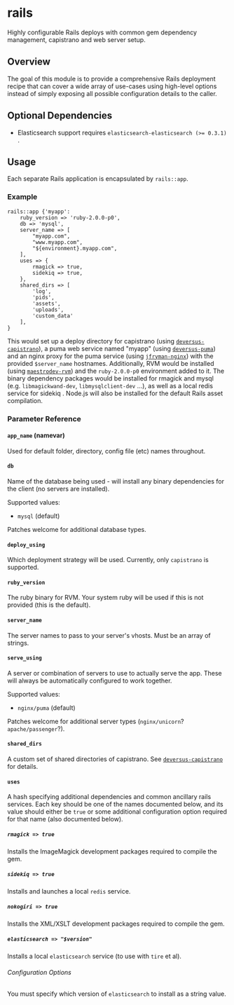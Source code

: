 # rails

Highly configurable Rails deploys with common gem dependency management, capistrano and web server setup.

## Overview

The goal of this module is to provide a comprehensive Rails deployment recipe that can cover a wide array of use-cases using high-level options instead of simply exposing all possible configuration details to the caller.


## Optional Dependencies

- Elasticsearch support requires `elasticsearch-elasticsearch (>= 0.3.1)` .

## Usage

Each separate Rails application is encapsulated by `rails::app`.

### Example

```puppet
rails::app {'myapp':
    ruby_version => 'ruby-2.0.0-p0',
    db => 'mysql',
    server_name => [
        "myapp.com",
        "www.myapp.com",
        "${environment}.myapp.com",
    ],
    uses => {
        rmagick => true,
        sidekiq => true,
    },
    shared_dirs => [
        'log',
        'pids',
        'assets',
        'uploads',
        'custom_data'
    ],
}
```

This would set up a deploy directory for capistrano (using [`deversus-capistrano`](https://forge.puppetlabs.com/deversus/capistrano)), a puma web service named "myapp" (using [`deversus-puma`](https://forge.puppetlabs.com/deversus/puma)) and an nginx proxy for the puma service (using [`jfryman-nginx`](https://forge.puppetlabs.com/jfryman/nginx)) with the provided `$server_name` hostnames. Additionally, RVM would be installed (using [`maestrodev-rvm`](https://forge.puppetlabs.com/maestrodev/rvm)) and the `ruby-2.0.0-p0` environment added to it. The binary dependency packages would be installed for rmagick and mysql (e.g. `libmagickwand-dev`, `libmysqlclient-dev` ...), as well as a local redis service for sidekiq . Node.js will also be installed for the default Rails asset compilation. 

### Parameter Reference

#### `app_name` (namevar)

Used for default folder, directory, config file (etc) names throughout.

#### `db`

Name of the database being used - will install any binary dependencies for the client (no servers are installed).

Supported values:

- `mysql` (default)

Patches welcome for additional database types.

#### `deploy_using`

Which deployment strategy will be used. Currently, only `capistrano` is supported.


#### `ruby_version`

The ruby binary for RVM. Your system ruby will be used if this is not provided (this is the default).

#### `server_name`

The server names to pass to your server's vhosts. Must be an array of strings.

#### `serve_using`

A server or combination of servers to use to actually serve the app. These will always be automatically configured to work together.

Supported values:

- `nginx/puma` (default)

Patches welcome for additional server types (`nginx/unicorn`? `apache/passenger`?).

#### `shared_dirs`

A custom set of shared directories of capistrano. See [`deversus-capistrano`](https://forge.puppetlabs.com/deversus/capistrano) for details.

#### `uses`

A hash specifying additional dependencies and common ancillary rails services. Each key should be one of the names documented below, and its value should either be `true` or some additional configuration option required for that name (also documented below).

##### `rmagick => true`

Installs the ImageMagick development packages required to compile the gem.

##### `sidekiq => true`

Installs and launches a local `redis` service.

##### `nokogiri => true`

Installs the XML/XSLT development packages required to compile the gem.

##### `elasticsearch => "$version"`

Installs a local `elasticsearch` service (to use with `tire` et al).

###### Configuration Options

You must specify which version of `elasticsearch` to install as a string value.
